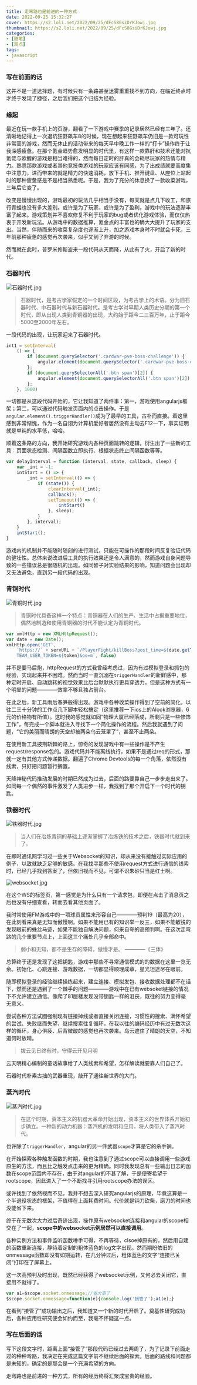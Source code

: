 ```yaml
---
title: 走弯路也是前进的一种方式
date: 2022-09-25 15:32:27
cover: https://s2.loli.net/2022/09/25/dFcS8GsiDrKJowj.jpg
thumbnail: https://s2.loli.net/2022/09/25/dFcS8GsiDrKJowj.jpg
categories:
- [随笔]
- [观点]
tags:
- javascript
---
```

### 写在前面的话
这并不是一道选择题，有时候只有一条路甚至迷雾重重找不到方向，在临近终点时才终于发现了捷径，之后我们把这个归结为经验。

### 缘起
最近在玩一款手机上的页游，翻看了一下游戏中赛季的记录居然已经有三年了。还清晰地记得上一次退坑狂野飙车8的时候，现在想起来狂野飙车仍旧是一款可玩性非常高的游戏，然而无休止的活动带来的每天早中晚工作一样的“打卡”操作终于让我深感疲惫。在那个氪金趋势愈发明显的时代里，有这样一款靠肝和技术还能对抗氪佬与欧鳇的游戏是相当难得的，然而每日定时的肝真的会耗尽玩家的热情与精力。熟悉那款游戏或者其他竞技类游戏的玩家应该有同感，为了出成绩就要高度集中注意力，进而带来的就是精力的快速消耗，放下手机、推开键盘、从座位上站起时的那种疲惫感是不是相当熟悉呢。于是，我为了充分的休息换了一款收菜游戏，三年后它变了。

<!--more-->

改变是慢慢出现的，游戏最初的玩法几乎相当于没有，每天就是点几下收工，和旅行青蛙也没有多大差别。或许是为了玩家、或许是为了盈利，游戏中的玩法逐渐丰富了起来。游戏策划并不喜欢修复不利于玩家的bug或者优化游戏体验，而仅仅热衷于开发新玩法。从游戏中的数据推算，氪金点的丰富也的确大大提升了玩家的支出。当然，伴随而来的收菜复杂度也逐渐上升，加之游戏本身时不时就会卡死，三年前那种疲惫的感觉再次袭来，似乎又到了弃游的时候。

然而就在此时，普罗米修斯盗来一段代码从天而降，从此有了火，开启了新的时代。

### 石器时代
![石器时代.jpg](https://s2.loli.net/2022/09/25/5yPef3M4cLuDWGa.jpg)
>石器时代，是考古学家假定的一个时间区段，为考古学上的术语。分为旧石器时代、中石器时代与新石器时代。是考古学对早期人类历史分期的第一个时代，即从出现人类到青铜器的出现，大约始于距今二三百万年，止于距今5000至2000年左右。

一段代码的出现，让玩家迎来了石器时代。
```javascript
int1 = setInterval(
    () => {
        if (document.querySelector('.cardwar-pve-boss-challenge')) {
            angular.element(document.querySelector('.cardwar-pve-boss-challenge')).triggerHandler('click');
        };
        if (document.querySelectorAll('.btn span')[2]) {
            angular.element(document.querySelectorAll('.btn span')[2]).triggerHandler('click');
        };
    }, 1000)
```
一切都是从这段代码开始的，它让我知道了两件事：第一，游戏使用angularjs框架；第二，可以通过代码触发页面内的点击操作。于是`angular.element().triggerHandler()`成为了最早的工具，古朴而直接。着这里感到非常惭愧，作为一名自诩为计算机爱好者居然没有主动去F12一下，事实证明就是单纯的水平低，哈哈。

顺着这条路的方向，我开始研究游戏内各种页面跳转的逻辑，衍生出了一些新的工具：页面状态检测、间隔函数立即执行、根据状态终止间隔函数等等。
```javascript
var delayInterval = function (interval, state, callback, sleep) {
    var _int = -1;
    intStart = () => {
        _int = setInterval(() => {
            if (state()) {
                clearInterval(_int);
                callback();
                setTimeout(() => {
                    intStart()
                }, sleep);
            }
        }, interval);
    }
    intStart();
}
```
游戏内的机制并不能随时随刻的进行测试，只能在可操作的那段时间反复验证代码的健壮性。总体来说改进后工具的执行效果还是令人满意的，然而游戏自身问题导致的一些错误总是很随机的出现。如同智子对实验结果的影响，知道问题会出现却又无法避免，直到另一段代码的出现。

### 青铜时代
![青铜时代.jpg](https://s2.loli.net/2022/09/25/ZmzAHvwM8XdOYlC.jpg)
>青铜时代具备这样一个特点：青铜器在人们的生产、生活中占据重要地位，偶然地制造和使用青铜器的时代不能认定为青铜时代。

```javascript
var xmlHttp = new XMLHttpRequest();
var date = new Date();
xmlHttp.open('GET',
    `https://` + servURL + `/PlayerFight/killBoss?post_time=${date.getTime()}&
    TEAM_USER_TOKEN=${token}&os=m`, false)
```
并不是要马后炮，httpRequest的方式我曾经考虑过，因为有过模拟登录和抓包的经验，实现起来并不困难。然而当时一直沉溺在`triggerHandler`的新鲜感中，那种定时开启、自动跳转的视觉效果比后台默默执行更具穿透力，但是这种方式有一个明显的问题————效率不够且独占前台。

在此之后，新工具雨后春笋般得出现。游戏中各种收菜操作得到了空前的简化，以往二三十分钟的工作点几下脚本轻松搞定（这里推荐一下ios上的Alook浏览器，6元的价格物有所值）。这时我的感觉就如同“物理大厦已经落成，所剩只是一些修饰工作”，每完成一个脚本就进入寻找下一个简化操作的流程。然后我就遇到了问题，“它的美丽而晴朗的天空却被两朵乌云笼罩了”，甚至不止两朵。

在使用新工具披荆斩棘的路上，惊奇的发现游戏中有一些操作是不产生request/response包的。游戏代码并不能离线执行，如果不是通过req的形式，那就一定有其他方式传递数据。翻遍了Chrome Devtools的每一个角落，依然没有线索，只好把问题暂行搁置。

天降神秘代码推动发展的时期已然成为过去，后面的路要靠自己一步步走出来了。如同每一个偶然的事件激发了人类进步一样，我找到了那个开启下一个时代的钥匙。

### 铁器时代
![铁器时代.jpg](https://s2.loli.net/2022/10/03/67FvuhbPHpsl4a1.jpg)
>当人们在冶炼青铜的基础上逐渐掌握了冶炼铁的技术之后，铁器时代就到来了。

在即时通讯网学习过一些关于Websocket的知识，却从来没有接触过实际应用的例子，以致就缺乏足够的敏感。在我找寻那些不使用request方式进行通信的线索时，已经几乎找到答案了，但依旧视而不见，可谓不识朱砂只当是红土啊。

![websocket.jpg](https://s2.loli.net/2022/10/03/HoqgMLsDvmzdBiC.jpg)

在这个WS的标签页，第一感觉是为什么只有一个请求包，即便在点击了消息页之后也没有仔细查看，转而去看其他页面了。

我时常使用FM游戏中的一项球员属性来形容自己————预判19（最高为20），在此刻看来真是无知而傲慢啊。如果不能用已有的知识举一反三，如果不能敏锐的发现眼前的蛛丝马迹，如果不能独自解决问题，何来自夸的高预判啊。在这次走弯路的几个重要节点上，上面这三个痛处几乎全部命中。

>弱小和无知，都不是生存的障碍，傲慢才是。 ————《三体》

总算终于还是发现了这把钥匙，游戏中那些不寻常通信模式的的数据在这里一览无余。初始化、心跳连接、游戏数据，一切都显得顺理成章，星光坦途尽在眼前。

随即模拟登录的经验继续操练起来，建立连接、模拟发包、接收数据处理都不在话下，然而还是遇到了一个棘手的问题————游戏中在已有websoket链接的情况下不允许建立通信。像爬了81层楼发现没带钥匙一样的沮丧，既往的努力变得毫无意义。

尝试各种方法试图强制现有链接掉线或者直接关闭连接，习惯性的搜索、满怀希望的尝试、失败继而失望、继续搜索往复循环，在我以往的编码经历中有过无数次这样的循环，身心俱疲、后背微酸的感觉也再次袭来。乌云遮住了晴朗的天空，不知道何时放晴。

>拨云见日终有时，守得云开见月明

云天明精心编制的童话故事给了人类线索和希望，怎样解读就要靠人们自己了。

石器时代朴素古拙的武器重现，敲开了通往新世界的大门。

### 蒸汽时代
![蒸汽时代.jpg](https://s2.loli.net/2022/10/03/tBkKmXJQOErnlG2.jpg)
>在这个时期，资本主义的机器大革命开始出现，资本主义的世界体系开始初步确立。一种新的动力机器：蒸汽机的发明和应用，将人类带入了蒸汽时代。

也许除了`triggerHandler`，angular的另一件武器`scope`才算是它的杀手锏。

在开始探索各种触发函数的时期，我也注意到了通过scope可以直接调用一些游戏原生的方法，而且比之触发点击来的更为精确。同时我发现总有一些输出日志的函数在scope范围内不存在，由于对angular的不甚了解，于是便寄希望于rootscope，因此进入了一个不断找寻引用rootscope办法的误区。

或许找到了依然视而不见，我并不想去深入研究angularjs的原理，毕竟这算是一个半退役状态的框架，不值得在上面耗费时间。代价就是钝刀砍柴，磨刀的时间也没能省下来。

终于在无数次大力过后奇迹出现，操作原有websocket连接和angular的scope相交在了一起，**scope中的websocket示例居然可以直接调用**。

各种实例方法和事件监听函数唾手可得，不再等待，clsoe掉原有的，然后用自建的函数重新连接，静待着定制的粗体蓝色的log文字出现。然而期盼依旧的onmessage函数却没有如期运转，在几分钟过后，粗体蓝色的文字“连接已关闭”打印在了屏幕上。

这一次高预判及时出现，既然已经获得了websocket示例，又何必去关闭它，直接用不就得了。

```javascript
var a1=$scope.socket.onmessage;//省大事了
$scope.socket.onmessage=function(e){console.log('接管了');a1(e);}
```
在看到“接管了”成功输出之后，我知道又一个新的时代开启了。奠基性研究成功后，各种应用性研究便会如约而至，我毫不怀疑这一点。

### 写在后面的话
写下这段文字时，距离上面“接管了”那段代码已经过去两周了，为了记录下前面走过的种种弯路，我决定在完成这篇文字前不继续后面的探索。后面的路线和问题都是未知的，确定的是那会是一个充满希望的方向。

走弯路也是前进的一种方式，所有的经历终将汇聚成宝贵的经验。